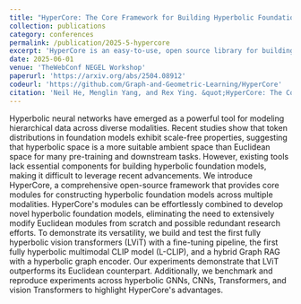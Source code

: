 ```yaml
---
title: "HyperCore: The Core Framework for Building Hyperbolic Foundation Models with Comprehensive Modules"
collection: publications
category: conferences
permalink: /publication/2025-5-hypercore
excerpt: 'HyperCore is an easy-to-use, open source library for building hyperbolic deep learning networks, especially hyperbolic foundation models. This paper details the library components and builds the several novel hyperbolic foundation models with it, such as hyperbolic CLIP, ViT, and GraphRAG.'
date: 2025-06-01
venue: 'TheWebConf NEGEL Workshop'
paperurl: 'https://arxiv.org/abs/2504.08912'
codeurl: 'https://github.com/Graph-and-Geometric-Learning/HyperCore'
citation: 'Neil He, Menglin Yang, and Rex Ying. &quot;HyperCore: The Core Framework for Building Hyperbolic Foundation Models with Comprehensive Modules.&quot; <i>TheWebConf NEGEL Workshop</i>. 2025.'
---
```


Hyperbolic neural networks have emerged as a powerful tool for modeling hierarchical data across diverse modalities. Recent studies show that token distributions in foundation models exhibit scale-free properties, suggesting that hyperbolic space is a more suitable ambient space than Euclidean space for many pre-training and downstream tasks. However, existing tools lack essential components for building hyperbolic foundation models, making it difficult to leverage recent advancements. We introduce HyperCore, a comprehensive open-source framework that provides core modules for constructing hyperbolic foundation models across multiple modalities. HyperCore's modules can be effortlessly combined to develop novel hyperbolic foundation models, eliminating the need to extensively modify Euclidean modules from scratch and possible redundant research efforts. To demonstrate its versatility, we build and test the first fully hyperbolic vision transformers (LViT) with a fine-tuning pipeline, the first fully hyperbolic multimodal CLIP model (L-CLIP), and a hybrid Graph RAG with a hyperbolic graph encoder. Our experiments demonstrate that LViT outperforms its Euclidean counterpart. Additionally, we benchmark and reproduce experiments across hyperbolic GNNs, CNNs, Transformers, and vision Transformers to highlight HyperCore's advantages.